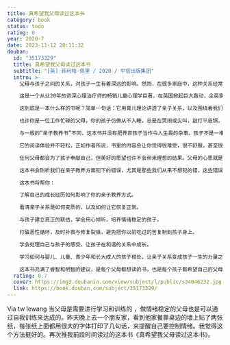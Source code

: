```yaml
---
title: 真希望我父母读过这本书
category: book
status: todo
rating: 0
year: 2020-7
date: 2023-11-12 20:11:32
douban:
  id: "35173329"
  title: 真希望我父母读过这本书
  subtitle: "[英] 菲利帕·佩里 / 2020 / 中信出版集团"
  intro: >-
    父母与孩子之间的关系，对孩子一生有着深远的影响。然而，在很多家庭中，这种关系经常出问题，令人痛苦，甚至很难再回归正常。

    这是一个从业20年的资深心理治疗师的畅销儿童心理学巨著，在英国掀起巨大轰动，全英家长热烈讨论，甚至没有孩子的人都迫不及待地买来，用于改善自己的人际关系。

    这到底是一本什么样的书呢？简单一句话：它用育儿理论讲透了亲子关系，以及围绕着我们的家庭成员关系，所有人际关系，让我们更自在地活在关系里。这是一本关于“关系”的书——我们与孩子的关系，与自身的关系，与过去的关系，与周围世界的关系。

    也许你是一位工作忙碌的父母，你的孩子仿佛从不入睡，总是在哭闹或尖叫，敲打平底锅，戳插座，喊着要更多的糖，看更多的电视。这些让你感到疲倦和绝望，很难保持冷静和理智。你是一位好家长，但还可以变得更好：菲利帕·佩里的这本畅销书，将帮你打开育儿的新视野。

    与一般的“亲子教养书”不同，这本书并没有把养育孩子当作令人生畏的杂事。孩子不是一堆有待处理的麻烦，也不是一个需要精益求精的项目。育儿是一种关系，孩子是要被理解和支持的个体。归根结底，在孩子身上的投入，不仅会使他们以后成为更优秀的人，而且也会使你自己变得更好。

    它的阅读体验并不轻松，正如作者所说，书里的内容会让你觉得很难受，很不舒服，甚至很生气，要牺牲你的自尊来阅读。因为它会让你直面自己在陪伴孩子的过程所犯下的种种错误。

    任何父母都会为了孩子奉献自己，但美好的愿望也许不会带来理想的结果。父母的心愿就是让孩子幸福快乐，让他们过上美好的生活，但我们往往意识不到，自己是如何在无心之中伤害了孩子。

    这本书会剖析我们在亲子教养方面犯下的错误，尤其是那些我们从来不想犯的错，这些错误的深层心理根源，以及有了过错之后我们如何弥补，修复裂痕。

    这本书将帮你：

    了解自己的成长经历如何影响了你的亲子教养方式。

    看清亲子关系是如何变质的，以及如何让它恢复正常。

    与孩子建立真正的联结，学会用心倾听，培养情绪稳定的孩子。

    打破恶性循环，及时补救与修复裂痕，避免把你以前吃过的苦复制到孩子身上。

    学会处理自己与孩子的感受，让孩子在和谐的关系中成长。

    学习如何与婴儿、儿童、青少年和长大成人的孩子相处，让亲子关系变成孩子一生的力量之源。

    这本书充满了睿智和明智的建议，是每个父母都想读的书，也是每个孩子都希望自己的父母拥有的书。
  rating: 8.7
  cover: https://img3.doubanio.com/view/subject/l/public/s34046232.jpg
  link: https://book.douban.com/subject/35173329/
---
```


Via tw lewang 当父母是需要进行学习和训练的
，做情绪稳定的父母也是可以通过自我训练来达成的。昨天晚上去一个朋友家，看到他家餐靠桌边的墙上贴了两张纸，每张纸上面都用很大的字体打印了几句话，来提醒自己要控制情绪。我觉得这个方法挺好的。再次推我前段时间读过的这本书《真希望我父母读过这本书》。